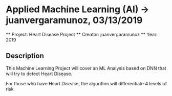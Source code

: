 # Applied Machine Learning (AI) -> juanvergaramunoz, 03/13/2019


** Project: Heart Disease Project
** Creator: juanvergaramunoz
** Year: 2019


## Description

This Machine Learning Project will cover an ML Analysis based on DNN that will try to detect Heart Disease.

For those who have Heart Disease, the algorithm will differentiate 4 levels of risk.


